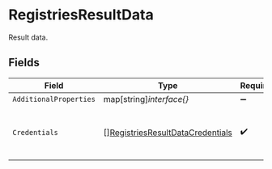 # RegistriesResultData

Result data.


## Fields

| Field                                                                                       | Type                                                                                        | Required                                                                                    | Description                                                                                 |
| ------------------------------------------------------------------------------------------- | ------------------------------------------------------------------------------------------- | ------------------------------------------------------------------------------------------- | ------------------------------------------------------------------------------------------- |
| `AdditionalProperties`                                                                      | map[string]*interface{}*                                                                    | :heavy_minus_sign:                                                                          | N/A                                                                                         |
| `Credentials`                                                                               | [][RegistriesResultDataCredentials](../../models/shared/registriesresultdatacredentials.md) | :heavy_check_mark:                                                                          | An array of credentials saved to this account.                                              |